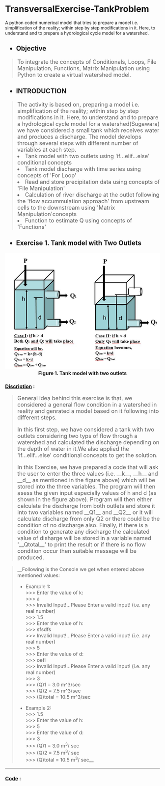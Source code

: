 # TransversalExercise-TankProblem
A python coded numerical model that tries to prepare a model i.e. simplification of the reality; within step                    by step modifications in it. Here, to understand and to prepare a hydrological cycle model for a watershed.

<h2>
    <ul>
        <li>Objective</li>
    </ul>
</h2>
<blockquote>
            <font size="4">To integrate the concepts of Conditionals, Loops, File Manipulation, Functions, Matrix Manipulation using Python to create a virtual watershed model. 
            </font>
</blockquote>
<h2>
    <ul>
        <li>INTRODUCTION</li>
    </ul>
</h2>
<blockquote>
            <font size="4">The activity is based on, preparing a model i.e. simplification of the reality; within step
                   by step modifications in it. Here, to understand and to prepare a hydrological cycle model for a 
                   watershed(Sugawara) we have considered a small tank which receives water and produces a discharge. 
                   The model develops through several steps with different number of variables at each step.
            </font>
            <font size="4">
                   <li>Tank model with two outlets using 'if...elif...else' conditional concepts</li>
                   <li>Tank model discharge with time series using concepts of 'For Loop'</li>
                   <li>Read and store precipitation data using concepts of 'File Manipulation'</li>
                   <li>Calculation of river discharge at the outlet following the 'flow accummulation 
                   approach' from upstream cells to the downstream using 'Matrix 
                   Manipulation'concepts</li>
                   <li>Function to estimate Q using concepts of
                   'Functions'</li>
            </font>          
</blockquote>
<h2><ul><li>Exercise 1. Tank model with Two Outlets</li></ul></h2>
<img src="https://github.com/KedarGHAG/TransversalExercise-TankProblem/blob/master/TransversalExercise1.JPG">
<center><font size="3"><strong>Figure 1. Tank model with two outlets</strong></font></center>

### <u>Discription</u> :
<blockquote><font size="4">
<p>General idea behind this exercise is that, we considered a general flow condition in a watershed in reality and genrated a model based on it following into different steps.</p>
<p>In this first step, we have considered a tank with two outlets considering two typs of flow through a watershed and calculated the discharge depending on the depth of water in it.We also applied the 'if...elif...else' conditional concepts to get the solution.</p>

<p>In this Exercise, we have prepared a code that will ask the user to enter the three values (i.e. __k__, __h__ and __d__ as mentioned in the figure above) which will be stored into the three variables. The program will then asess the given input especially values of h and d (as shown in the figure above). Program will then either calculate the discharge from both outlets and store it into two variables named __Q1__ and __Q2__ or it will calculate discharge from only Q2 or there could be the condition of no discharge also. Finally, if there is a condition to generate any discharge the calculated value of disharge will be stored in a variable named '__Qtotal__' to print the result or if there is no flow condition occur then suitable message will be produced.</p>

</font></blockquote>


<blockquote>
    <font size="3">
        __Following is the Console we get when entered above mentioned values:
        <ul>
            <li>Example 1:
                <br>>>> Enter the value of k:
                <br>>>> a
                <br>>>> Invalid Input!...Please Enter a valid input! (i.e. any real number)
                <br>>>> 1.5
                <br>>>> Enter the value of h:
                <br>>>> sfsdfs
                <br>>>> Invalid Input!...Please Enter a valid input! (i.e. any real number)
                <br>>>> 5
                <br>>>> Enter the value of d:
                <br>>>> oefi
                <br>>>> Invalid Input!...Please Enter a valid input! (i.e. any real number)
                <br>>>> 3
                <br>>>> (Q)1 =  3.0 m^3/sec
                <br>>>> (Q)2 =  7.5 m^3/sec
                <br>>>> (Q)total =   10.5 m^3/sec
            </li>
        </ul>
        <ul>
            <li>Example 2:
                <br>>>> 1.5
                <br>>>> Enter the value of h:
                <br>>>> 5
                <br>>>> Enter the value of d:
                <br>>>> 3
                <br>>>> (Q)1 =  3.0 m<sup>3</sup>/ sec
                <br>>>> (Q)2 =  7.5 m<sup>3</sup>/ sec
                <br>>>> (Q)total =   10.5 m<sup>3</sup>/ sec__
            </li>
        </ul>
    </font>
</blockquote>

***
### <u>Code</u> :
